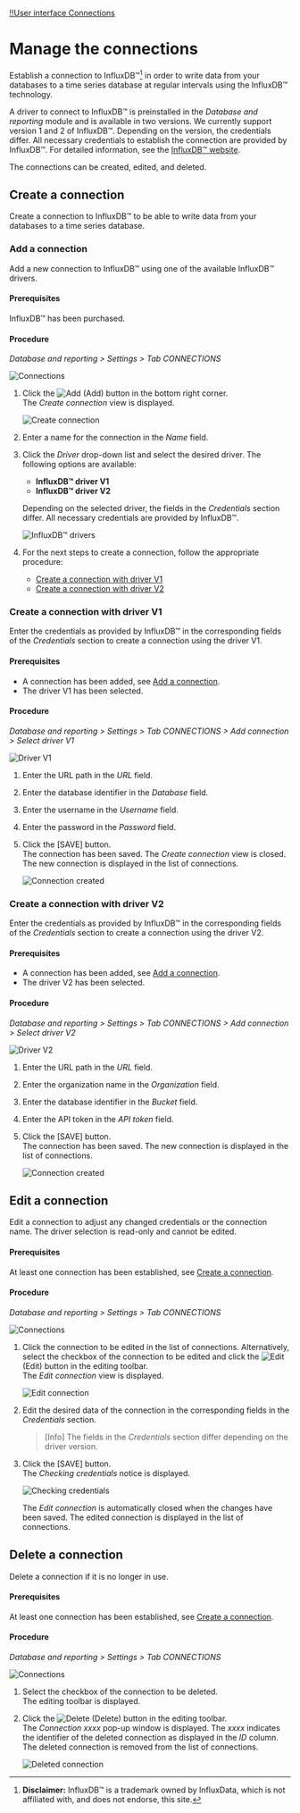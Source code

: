 [!!User interface Connections](../UserInterface/03a_Connections.md)

# Manage the connections

Establish a connection to InfluxDB&trade;[^1] in order to write data from your databases to a time series database at regular intervals using the InfluxDB&trade; technology.

A driver to connect to InfluxDB&trade; is preinstalled in the *Database and reporting* module and is available in two versions. We currently support version 1 and 2 of InfluxDB&trade;. Depending on the version, the credentials differ. All necessary credentials to establish the connection are provided by InfluxDB&trade;. For detailed information, see the [InfluxDB&trade; website](https://influxdata.com).

The connections can be created, edited, and deleted.



## Create a connection

Create a connection to InfluxDB&trade; to be able to write data from your databases to a time series database. 


### Add a connection

Add a new connection to InfluxDB&trade; using one of the available InfluxDB&trade; drivers.

#### Prerequisites

InfluxDB&trade; has been purchased.

#### Procedure

*Database and reporting > Settings > Tab CONNECTIONS*

![Connections](../../Assets/Screenshots/DatabaseAndReporting/Settings/Connections/NoConnections.png "[Connections]")

1. Click the ![Add](../../Assets/Icons/Plus01.png "[Add]") (Add) button in the bottom right corner.    
    The *Create connection* view is displayed.

    ![Create connection](../../Assets/Screenshots/DatabaseAndReporting/Settings/Connections/CreateConnection.png "[Create connection]")

2. Enter a name for the connection in the *Name* field.

3. Click the *Driver* drop-down list and select the desired driver. The following options are available:

    - **InfluxDB&trade; driver V1**  
    - **InfluxDB&trade; driver V2**  

    Depending on the selected driver, the fields in the *Credentials* section differ. All necessary credentials are provided by InfluxDB&trade;.
   
    ![InfluxDB&trade; drivers](../../Assets/Screenshots/DatabaseAndReporting/Settings/Connections/CreateConnectionInfluxDBDriverV1und2.png "[InfluxDB&trade; drivers]")

4. For the next steps to create a connection, follow the appropriate procedure:

    - [Create a connection with driver V1](#create-a-connection-with-influxdb-driver-v1)
    - [Create a connection with driver V2](#create-a-connection-with-influxdb-driver-v2) 


### Create a connection with driver V1

Enter the credentials as provided by InfluxDB&trade; in the corresponding fields of the *Credentials* section to create a connection using the driver V1.

#### Prerequisites

- A connection has been added, see [Add a connection](#add-a-connection).
- The driver V1 has been selected. 

#### Procedure

*Database and reporting > Settings > Tab CONNECTIONS > Add connection > Select driver V1*

![Driver V1](../../Assets/Screenshots/DatabaseAndReporting/Settings/Connections/CreateConnectionInfluxDBDriverV1.png "[Driver V1]")

1. Enter the URL path in the *URL* field.

2. Enter the database identifier in the *Database* field.

3. Enter the username in the *Username* field.

4. Enter the password in the *Password* field. 

5. Click the [SAVE] button.  
    The connection has been saved. The *Create connection* view is closed. The new connection is displayed in the list of connections.

    ![Connection created](../../Assets/Screenshots/DatabaseAndReporting/Settings/Connections/ConnectionsV1.png "[Connection created]")


### Create a connection with driver V2

Enter the credentials as provided by InfluxDB&trade; in the corresponding fields of the *Credentials* section to create a connection using the driver V2.

#### Prerequisites

- A connection has been added, see [Add a connection](#add-a-connection).
- The driver V2 has been selected. 

#### Procedure

*Database and reporting > Settings > Tab CONNECTIONS > Add connection > Select driver V2*

![Driver V2](../../Assets/Screenshots/DatabaseAndReporting/Settings/Connections/CreateConnectionInfluxDBDriverV2.png "[Driver V2]")

1. Enter the URL path in the *URL* field.

2. Enter the organization name in the *Organization* field.

3. Enter the database identifier in the *Bucket* field.

4. Enter the API token in the *API token* field.

5. Click the [SAVE] button.  
    The connection has been saved. The new connection is displayed in the list of connections.

    ![Connection created](../../Assets/Screenshots/DatabaseAndReporting/Settings/Connections/ConnectionsV2.png "[Connection created]")


## Edit a connection

Edit a connection to adjust any changed credentials or the connection name. The driver selection is read-only and cannot be edited.

#### Prerequisites

At least one connection has been established, see [Create a connection](#create-a-connection).

#### Procedure

*Database and reporting > Settings > Tab CONNECTIONS*

![Connections](../../Assets/Screenshots/DatabaseAndReporting/Settings/Connections/ConnectionsV2.png "[Connections]")

1. Click the connection to be edited in the list of connections. Alternatively, select the checkbox of the connection to be edited and click the ![Edit](../../Assets/Icons/Edit01.png) (Edit) button in the editing toolbar.  
    The *Edit connection* view is displayed.
    
    ![Edit connection](../../Assets/Screenshots/DatabaseAndReporting/Settings/Connections/EditConnectionV2.png "[Edit connection]")

2.  Edit the desired data of the connection in the corresponding fields in the *Credentials* section. 

    > [Info] The fields in the *Credentials* section differ depending on the driver version.

3. Click the [SAVE] button.  
    The *Checking credentials* notice is displayed.

    ![Checking credentials](../../Assets/Screenshots/DatabaseAndReporting/Settings/Connections/CheckingCredentials.png "[Checking credentials]")

    The *Edit connection* is automatically closed when the changes have been saved. The edited connection is displayed in the list of connections.



## Delete a connection

Delete a connection if it is no longer in use.

#### Prerequisites

At least one connection has been established, see [Create a connection](#create-a-connection).

#### Procedure

*Database and reporting > Settings > Tab CONNECTIONS*

![Connections](../../Assets/Screenshots/DatabaseAndReporting/Settings/Connections/ConnectionsV2.png "[Connections]")

1. Select the checkbox of the connection to be deleted.   
    The editing toolbar is displayed.

2. Click the ![Delete](../../Assets/Icons/Trash03.png) (Delete) button in the editing toolbar.  
    The *Connection xxxx* pop-up window is displayed. The *xxxx* indicates the identifier of the deleted connection as displayed in the *ID* column. The deleted connection is removed from the list of connections.

    ![Deleted connection](../../Assets/Screenshots/DatabaseAndReporting/Settings/Connections/DeletedConnection.png "[Deleted connection]")

[comment]: <> (Delete wird noch eingebaut. Wenn soweit, ggf. Procedure ergänzen/anpassen.)

[comment]: <> (Julian: Bitte Screenshot einbauen, ziehen und zukommen lassen.)



[^1]: **Disclaimer:** InfluxDB&trade; is a trademark owned by InfluxData, which is not affiliated with, and does not endorse, this site.  